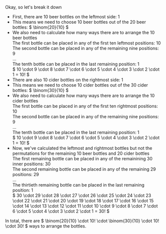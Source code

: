 Okay, so let's break it down

<ul>
<li> First, there are 10 beer bottles on the leftmost side: 1
<li> This means we need to choose 10 beer bottles out of the 20 beer bottles: $ \binom{20}{10} $
<li> We also need to calculate how many ways there are to arrange the 10 beer bottles <br/> 
The first bottle can be placed in any of the first ten leftmost positions: 10 <br/> 
The second bottle can be placed in any of the remaining nine positions: 9 <br/> 
... <br/> 
The tenth bottle can be placed in the last remaining position: 1 <br/> 
$ 10 \cdot 9 \cdot 8 \cdot 7 \cdot 6 \cdot 5 \cdot 4 \cdot 3 \cdot 2 \cdot 1 = 10! $
<li> There are also 10 cider bottles on the rightmost side: 1
<li> This means we need to choose 10 cider bottles out of the 30 cider bottles: $ \binom{30}{10} $
<li> We also need to calculate how many ways there are to arrange the 10 cider bottles <br/> 
The first bottle can be placed in any of the first ten rightmost positions: 10 <br/> 
The second bottle can be placed in any of the remaining nine positions: 9 <br/> 
... <br/> 
The tenth bottle can be placed in the last remaining position: 1 <br/> 
$ 10 \cdot 9 \cdot 8 \cdot 7 \cdot 6 \cdot 5 \cdot 4 \cdot 3 \cdot 2 \cdot 1 = 10! $
<li> Now, we've calculated the leftmost and rightmost bottles but not the permutations for the remaining 10 beer bottles and 20 cider bottles <br/> 
The first remaining bottle can be placed in any of the remainining 30 inner positions: 30 <br/> 
The second remaining bottle can be placed in any of the remaining 29 positions: 29 <br/> 
... <br/> 
The thirtieth remaining bottle can be placed in the last remaining position: 1 <br/> 
$ 30 \cdot 29 \cdot 28 \cdot 27 \cdot 26 \cdot 25 \cdot 24 \cdot 23 \cdot 22 \cdot 21 \cdot 20 \cdot 19 \cdot 18 \cdot 17 \cdot 16 \cdot 15 \cdot 14 \cdot 13 \cdot 12 \cdot 11 \cdot 10 \cdot 9 \cdot 8 \cdot 7 \cdot 6 \cdot 5 \cdot 4 \cdot 3 \cdot 2 \cdot 1 = 30! $
</ul>
In total, there are $ \binom{20}{10} \cdot 10! \cdot \binom{30}{10} \cdot 10! \cdot 30! $ ways to arrange the bottles.
